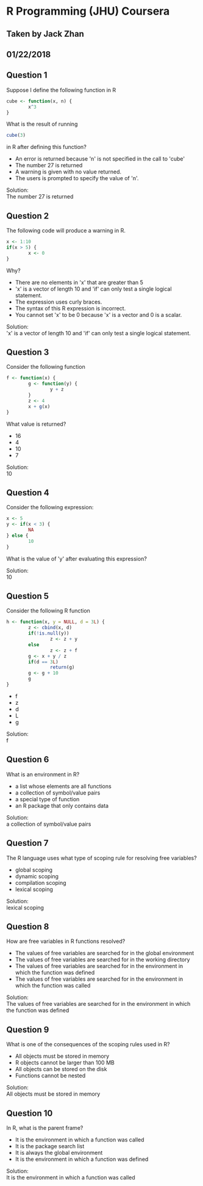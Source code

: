 # R Programming (JHU) Coursera
## Taken by Jack Zhan
## 01/22/2018

Question 1
----------
Suppose I define the following function in R
```R
cube <- function(x, n) {
        x^3
}
```
What is the result of running
```R
cube(3)
```
in R after defining this function?
* An error is returned because 'n' is not specified in the call to 'cube'
* The number 27 is returned
* A warning is given with no value returned.
* The users is prompted to specify the value of 'n'.

Solution: </br>
The number 27 is returned

Question 2
----------
The following code will produce a warning in R.
```R
x <- 1:10
if(x > 5) {
        x <- 0
}
```
Why?
* There are no elements in 'x' that are greater than 5
* 'x' is a vector of length 10 and 'if' can only test a single logical statement.
* The expression uses curly braces.
* The syntax of this R expression is incorrect.
* You cannot set 'x' to be 0 because 'x' is a vector and 0 is a scalar.

Solution: </br>
'x' is a vector of length 10 and 'if' can only test a single logical statement.

Question 3
----------
Consider the following function
```R
f <- function(x) {
        g <- function(y) {
                y + z
        }
        z <- 4
        x + g(x)
}
```
What value is returned?
* 16
* 4
* 10
* 7

Solution: </br>
10

Question 4
----------
Consider the following expression:
```R
x <- 5
y <- if(x < 3) {
        NA
} else {
        10
}
```
What is the value of 'y' after evaluating this expression?

Solution: </br>
10

Question 5
----------
Consider the following R function
```R
h <- function(x, y = NULL, d = 3L) {
        z <- cbind(x, d)
        if(!is.null(y))
                z <- z + y
        else
                z <- z + f
        g <- x + y / z
        if(d == 3L)
                return(g)
        g <- g + 10
        g
}
```
* f
* z
* d
* L
* g

Solution: </br>
f

Question 6
----------
What is an environment in R?
* a list whose elements are all functions
* a collection of symbol/value pairs
* a special type of function
* an R package that only contains data

Solution: </br>
a collection of symbol/value pairs

Question 7
----------
The R language uses what type of scoping rule for resolving free variables?
* global scoping
* dynamic scoping
* compilation scoping
* lexical scoping

Solution: </br>
lexical scoping

Question 8
----------
How are free variables in R functions resolved?
* The values of free variables are searched for in the global environment
* The values of free variables are searched for in the working directory
* The values of free variables are searched for in the environment in which the function was defined
* The values of free variables are searched for in the environment in which the function was called

Solution: </br>
The values of free variables are searched for in the environment in which the function was defined

Question 9
----------
What is one of the consequences of the scoping rules used in R?
* All objects must be stored in memory
* R objects cannot be larger than 100 MB
* All objects can be stored on the disk
* Functions cannot be nested

Solution: </br>
All objects must be stored in memory

Question 10
-----------
In R, what is the parent frame?
* It is the environment in which a function was called
* It is the package search list
* It is always the global environment
* It is the environment in which a function was defined

Solution: </br>
It is the environment in which a function was called